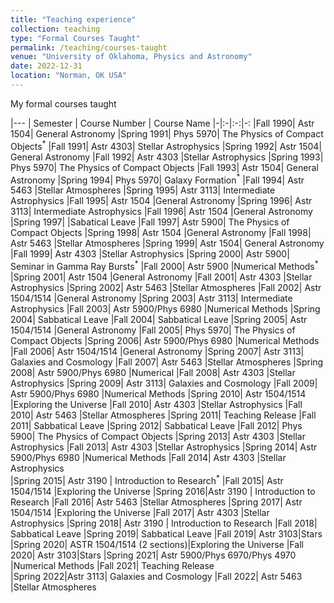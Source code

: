 ```yaml
---
title: "Teaching experience"
collection: teaching
type: "Formal Courses Taught"
permalink: /teaching/courses-taught
venue: "University of Oklahoma, Physics and Astronomy"
date: 2022-12-31
location: "Norman, OK USA"
---
```


My formal courses taught


|---
| Semester | Course Number | Course Name
|-|:-|:-:|-:
|Fall 1990| Astr 1504| General Astronomy 
|Spring 1991| Phys 5970| The Physics of Compact Objects$^*$ 
|Fall 1991| Astr 4303| Stellar Astrophysics 
|Spring 1992| Astr 1504| General Astronomy 
|Fall 1992| Astr 4303 |Stellar Astrophysics 
|Spring 1993| Phys 5970| The Physics of Compact Objects
|Fall 1993| Astr 1504| General Astronomy
|Spring 1994| Phys 5970| Galaxy Formation$^*$
|Fall 1994| Astr 5463 |Stellar Atmospheres
|Spring 1995| Astr 3113| Intermediate Astrophysics
|Fall 1995| Astr 1504 |General Astronomy
|Spring 1996| Astr 3113| Intermediate Astrophysics
|Fall 1996| Astr 1504 |General Astronomy
|Spring 1997| |Sabatical Leave
|Fall 1997| Astr 5900| The Physics of Compact Objects
|Spring 1998| Astr 1504 |General Astronomy
|Fall 1998| Astr 5463 |Stellar Atmospheres
|Spring 1999| Astr 1504| General Astronomy
|Fall 1999| Astr 4303 |Stellar Astrophysics
|Spring 2000| Astr 5900| Seminar in Gamma Ray Bursts$^*$
|Fall 2000| Astr 5900 |Numerical Methods$^*$
|Spring 2001| Astr 1504 |General Astronomy
|Fall 2001| Astr 4303 |Stellar Astrophysics 
|Spring 2002| Astr 5463 |Stellar Atmospheres
|Fall 2002| Astr 1504/1514 |General Astronomy
|Spring 2003| Astr 3113| Intermediate Astrophysics
|Fall 2003| Astr 5900/Phys 6980 |Numerical Methods
|Spring 2004| Sabbatical Leave
|Fall 2004| Sabbatical Leave
|Spring 2005| Astr 1504/1514 |General Astronomy
|Fall 2005| Phys 5970| The Physics of Compact Objects 
|Spring 2006| Astr 5900/Phys 6980 |Numerical Methods
|Fall 2006| Astr 1504/1514 |General Astronomy
|Spring 2007| Astr 3113| Galaxies and Cosmology
|Fall 2007| Astr 5463 |Stellar Atmospheres
|Spring 2008| Astr 5900/Phys 6980 |Numerical
|Fall 2008| Astr 4303 |Stellar Astrophysics 
|Spring 2009| Astr 3113| Galaxies and Cosmology
|Fall 2009| Astr 5900/Phys 6980 |Numerical Methods
|Spring 2010| Astr 1504/1514 |Exploring the Universe
|Fall 2010| Astr 4303 |Stellar Astrophysics 
|Fall 2010| Astr 5463 |Stellar Atmospheres
|Spring 2011| Teaching Release
|Fall 2011| Sabbatical Leave
|Spring 2012| Sabbatical Leave
|Fall 2012| Phys 5900| The Physics of Compact Objects 
|Spring 2013| Astr 4303 |Stellar Astrophysics 
|Fall 2013| Astr 4303 |Stellar Astrophysics 
|Spring 2014| Astr 5900/Phys 6980 |Numerical Methods
|Fall 2014| Astr 4303 |Stellar Astrophysics  
|Spring 2015| Astr 3190 | Introduction to Research$^*$
|Fall 2015| Astr 1504/1514 |Exploring the Universe
|Spring 2016|Astr 3190 | Introduction to Research
|Fall 2016| Astr 5463 |Stellar Atmospheres
|Spring 2017| Astr 1504/1514 |Exploring the Universe
|Fall 2017| Astr 4303 |Stellar Astrophysics 
|Spring 2018| Astr 3190 | Introduction to Research
|Fall 2018| Sabbatical Leave
|Spring 2019| Sabbatical Leave
|Fall 2019| Astr 3103|Stars
|Spring 2020| ASTR 1504/1514 (2 sections)|Exploring the Universe
|Fall 2020| Astr 3103|Stars
|Spring 2021| Astr 5900/Phys 6970/Phys 4970 |Numerical Methods
|Fall 2021| Teaching  Release                                    
|Spring 2022|Astr 3113| Galaxies and Cosmology
|Fall 2022| Astr 5463 |Stellar Atmospheres
